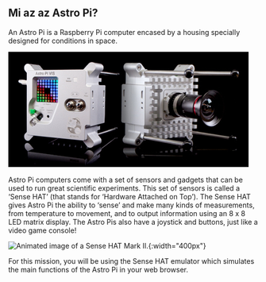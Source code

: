 ## Mi az az Astro Pi?

An Astro Pi is a Raspberry Pi computer encased by a housing specially designed for conditions in space.

![Animated image of a Sense HAT being attached to the top of a Raspberry Pi computer.](images/astro_pi_casing.jpeg)

Astro Pi computers come with a set of sensors and gadgets that can be used to run great scientific experiments. This set of sensors is called a ‘Sense HAT’ (that stands for ‘Hardware Attached on Top’). The Sense HAT gives Astro Pi the ability to ‘sense’ and make many kinds of measurements, from temperature to movement, and to output information using an 8 x 8 LED matrix display. The Astro Pis also have a joystick and buttons, just like a video game console!

![Animated image of a Sense HAT Mark II.](images/AP_spin.gif){:width="400px"}

For this mission, you will be using the Sense HAT emulator which simulates the main functions of the Astro Pi in your web browser.




